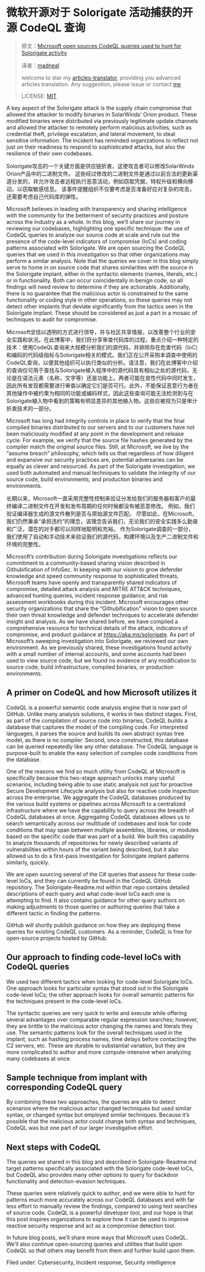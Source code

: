 # 微软开源对于 Solorigate 活动捕获的开源 CodeQL 查询

>原文：[Microsoft open sources CodeQL queries used to hunt for Solorigate activity](https://www.microsoft.com/security/blog/2021/02/25/microsoft-open-sources-codeql-queries-used-to-hunt-for-solorigate-activity/)
>
>译者：[madneal](https://github.com/madneal)
>
>welcome to star my [articles-translator](https://github.com/madneal/articles-translator/), providing you advanced articles translation. Any suggestion, please issue or contact [me](mailto:bing@stu.ecnu.edu.cn)
>
>LICENSE: [MIT](https://opensource.org/licenses/MIT)

A key aspect of the Solorigate attack is the supply chain compromise that allowed the attacker to modify binaries in SolarWinds’ Orion product. These modified binaries were distributed via previously legitimate update channels and allowed the attacker to remotely perform malicious activities, such as credential theft, privilege escalation, and lateral movement, to steal sensitive information. The incident has reminded organizations to reflect not just on their readiness to respond to sophisticated attacks, but also the resilience of their own codebases.

Solorigate攻击的一个关键方面是供应链折衷，这使攻击者可以修改SolarWinds Orion产品中的二进制文件。 这些经过修改的二进制文件是通过以前合法的更新渠道分发的，并允许攻击者远程执行恶意活动，例如窃取凭据，特权升级和横向移动，以窃取敏感信息。 该事件提醒组织不仅要考虑是否准备好应对复杂的攻击，还需要考虑自己代码库的弹性。

Microsoft believes in leading with transparency and sharing intelligence with the community for the betterment of security practices and posture across the industry as a whole. In this blog, we’ll share our journey in reviewing our codebases, highlighting one specific technique: the use of CodeQL queries to analyze our source code at scale and rule out the presence of the code-level indicators of compromise (IoCs) and coding patterns associated with Solorigate. We are open sourcing the CodeQL queries that we used in this investigation so that other organizations may perform a similar analysis. Note that the queries we cover in this blog simply serve to home in on source code that shares similarities with the source in the Solorigate implant, either in the syntactic elements (names, literals, etc.) or in functionality. Both can occur coincidentally in benign code, so all findings will need review to determine if they are actionable. Additionally, there is no guarantee that the malicious actor is constrained to the same functionality or coding style in other operations, so these queries may not detect other implants that deviate significantly from the tactics seen in the Solorigate implant. These should be considered as just a part in a mosaic of techniques to audit for compromise.

Microsoft坚信以透明的方式进行领导，并与社区共享情报，以改善整个行业的安全实践和状况。在此博客中，我们将分享审查代码库的过程，重点介绍一种特定的技术：使用CodeQL查询来大规模分析我们的源代码，并排除存在危害代码（IoC）和编码的代码级指标与Solorigate相关的模式。我们正在公开采购本调查中使用的CodeQL查询，以便其他组织可以执行类似的分析。请注意，我们在此博客中介绍的查询仅可用于查找与Solorigate植入程序中的源代码具有相似之处的源代码，无论是在语法元素（名称，文字等）还是功能上。两者可能在良性代码中同时发生，因此所有发现都需要进行审查以确定它们是否可行。此外，不能保证恶意行为者在其他操作中被约束为相同的功能或编码样式，因此这些查询可能无法检测到与在Solorigate植入物中看到的策略有明显差异的其他植入物。这些应被视为只是审计折衷技术的一部分。

Microsoft has long had integrity controls in place to verify that the final compiled binaries distributed to our servers and to our customers have not been maliciously modified at any point in the development and release cycle. For example, we verify that the source file hashes generated by the compiler match the original source files. Still, at Microsoft, we live by the “assume breach” philosophy, which tells us that regardless of how diligent and expansive our security practices are, potential adversaries can be equally as clever and resourced. As part of the Solorigate investigation, we used both automated and manual techniques to validate the integrity of our source code, build environments, and production binaries and environments.

长期以来，Microsoft一直采用完整性控制来验证分发给我们的服务器和客户的最终编译二进制文件在开发和发布周期的任何时候都没有被恶意修改。 例如，我们验证编译器生成的源文件散列是否与原始源文件匹配。 尽管如此，在Microsoft，我们仍然秉承“承担违约”的理念，该理念告诉我们，无论我们的安全实践多么勤奋和广泛，潜在的对手都可以同样地聪明和充裕。 作为Solorigate调查的一部分，我们使用了自动和手动技术来验证我们的源代码，构建环境以及生产二进制文件和环境的完整性。

Microsoft’s contribution during Solorigate investigations reflects our commitment to a community-based sharing vision described in Githubification of InfoSec. In keeping with our vision to grow defender knowledge and speed community response to sophisticated threats, Microsoft teams have openly and transparently shared indicators of compromise, detailed attack analysis and MITRE ATT&CK techniques, advanced hunting queries, incident response guidance, and risk assessment workbooks during this incident. Microsoft encourages other security organizations that share the “Githubification” vision to open source their own threat knowledge and defender techniques to accelerate defender insight and analysis. As we have shared before, we have compiled a comprehensive resource for technical details of the attack, indicators of compromise, and product guidance at https://aka.ms/solorigate. As part of Microsoft’s sweeping investigation into Solorigate, we reviewed our own environment. As we previously shared, these investigations found activity with a small number of internal accounts, and some accounts had been used to view source code, but we found no evidence of any modification to source code, build infrastructure, compiled binaries, or production environments.

## A primer on CodeQL and how Microsoft utilizes it

CodeQL is a powerful semantic code analysis engine that is now part of GitHub. Unlike many analysis solutions, it works in two distinct stages. First, as part of the compilation of source code into binaries, CodeQL builds a database that captures the model of the compiling code. For interpreted languages, it parses the source and builds its own abstract syntax tree model, as there is no compiler. Second, once constructed, this database can be queried repeatedly like any other database. The CodeQL language is purpose-built to enable the easy selection of complex code conditions from the database.

One of the reasons we find so much utility from CodeQL at Microsoft is specifically because this two-stage approach unlocks many useful scenarios, including being able to use static analysis not just for proactive Secure Development Lifecycle analysis but also for reactive code inspection across the enterprise. We aggregate the CodeQL databases produced by the various build systems or pipelines across Microsoft to a centralized infrastructure where we have the capability to query across the breadth of CodeQL databases at once. Aggregating CodeQL databases allows us to search semantically across our multitude of codebases and look for code conditions that may span between multiple assemblies, libraries, or modules based on the specific code that was part of a build. We built this capability to analyze thousands of repositories for newly described variants of vulnerabilities within hours of the variant being described, but it also allowed us to do a first-pass investigation for Solorigate implant patterns similarly, quickly.

We are open sourcing several of the C# queries that assess for these code-level IoCs, and they can currently be found in the CodeQL GitHub repository. The Solorigate-Readme.md within that repo contains detailed descriptions of each query and what code-level IoCs each one is attempting to find. It also contains guidance for other query authors on making adjustments to those queries or authoring queries that take a different tactic in finding the patterns.

GitHub will shortly publish guidance on how they are deploying these queries for existing CodeQL customers. As a reminder, CodeQL is free for open-source projects hosted by GitHub.

## Our approach to finding code-level IoCs with CodeQL queries

We used two different tactics when looking for code-level Solorigate IoCs. One approach looks for particular syntax that stood out in the Solorigate code-level IoCs; the other approach looks for overall semantic patterns for the techniques present in the code-level IoCs.

The syntactic queries are very quick to write and execute while offering several advantages over comparable regular expression searches; however, they are brittle to the malicious actor changing the names and literals they use. The semantic patterns look for the overall techniques used in the implant, such as hashing process names, time delays before contacting the C2 servers, etc. These are durable to substantial variation, but they are more complicated to author and more compute-intensive when analyzing many codebases at once.

## Sample technique from implant with corresponding CodeQL query

By combining these two approaches, the queries are able to detect scenarios where the malicious actor changed techniques but used similar syntax, or changed syntax but employed similar techniques. Because it’s possible that the malicious actor could change both syntax and techniques, CodeQL was but one part of our larger investigative effort.

## Next steps with CodeQL

The queries we shared in this blog and described in Solorigate-Readme.md target patterns specifically associated with the Solorigate code-level IoCs, but CodeQL also provides many other options to query for backdoor functionality and detection-evasion techniques.

These queries were relatively quick to author, and we were able to hunt for patterns much more accurately across our CodeQL databases and with far less effort to manually review the findings, compared to using text searches of source code. CodeQL is a powerful developer tool, and our hope is that this post inspires organizations to explore how it can be used to improve reactive security response and act as a compromise detection tool.

In future blog posts, we’ll share more ways that Microsoft uses CodeQL. We’ll also continue open-sourcing queries and utilities that build upon CodeQL so that others may benefit from them and further build upon them.

Filed under:
Cybersecurity, Incident response, Security intelligence
